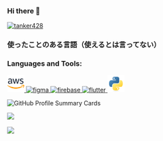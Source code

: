 ### Hi there 👋

<!--
**tanker428/tanker428** is a ✨ _special_ ✨ repository because its `README.md` (this file) appears on your GitHub profile.

Here are some ideas to get you started:

- 🔭 I’m currently working on ...
- 🌱 I’m currently learning ...
- 👯 I’m looking to collaborate on ...
- 🤔 I’m looking for help with ...
- 💬 Ask me about ...
- 📫 How to reach me: ...
- 😄 Pronouns: ...
- ⚡ Fun fact: ...
-->
<p align="left">
    <a href="https://github.com/yutkat/yutkat/">
        <img src="https://komarev.com/ghpvc/?username=tanker428" alt="tanker428" />
    </a>
</p>
<h3 align="left">使ったことのある言語（使えるとは言ってない）</h3>
<h3 align="left">Languages and Tools:</h3>
<p align="left"> <a href="https://aws.amazon.com" target="_blank" rel="noreferrer"> <img src="https://raw.githubusercontent.com/devicons/devicon/master/icons/amazonwebservices/amazonwebservices-original-wordmark.svg" alt="aws" width="40" height="40"/> </a> <a href="https://www.figma.com/" target="_blank" rel="noreferrer"> <img src="https://www.vectorlogo.zone/logos/figma/figma-icon.svg" alt="figma" width="40" height="40"/> </a> <a href="https://firebase.google.com/" target="_blank" rel="noreferrer"> <img src="https://www.vectorlogo.zone/logos/firebase/firebase-icon.svg" alt="firebase" width="40" height="40"/> </a> <a href="https://flutter.dev" target="_blank" rel="noreferrer"> <img src="https://www.vectorlogo.zone/logos/flutterio/flutterio-icon.svg" alt="flutter" width="40" height="40"/> </a> <a href="https://www.python.org" target="_blank" rel="noreferrer"> <img src="https://raw.githubusercontent.com/devicons/devicon/master/icons/python/python-original.svg" alt="python" width="40" height="40"/> </a> </p>

<p align="left">
 <a href="http://github-profile-summary-cards.vercel.app/api/cards/profile-details?username={tanker428}&theme={github_dark}">
 </a>
</p>

![GitHub Profile Summary Cards](http://github-profile-summary-cards.vercel.app/api/cards/profile-details?username=tanker428&theme=2077)

![](http://github-profile-summary-cards.vercel.app/api/cards/stats?username=tanker428&theme=2077)

![](http://github-profile-summary-cards.vercel.app/api/cards/productive-time?username=tanker428&theme=2077&utcOffset=8)
